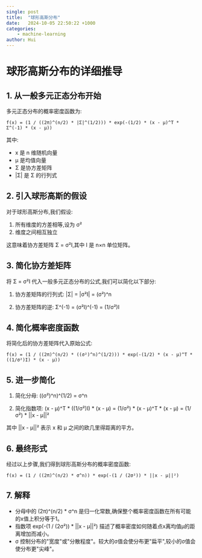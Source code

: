 ```yaml
---
single: post
title:  "球形高斯分布"
date:   2024-10-05 22:50:22 +1000
categories: 
    - machine-learning
author: Hui
---
```


# 球形高斯分布的详细推导

## 1. 从一般多元正态分布开始

多元正态分布的概率密度函数为:

```
f(x) = (1 / ((2π)^(n/2) * |Σ|^(1/2))) * exp(-(1/2) * (x - μ)^T * Σ^(-1) * (x - μ))
```

其中:
- x 是 n 维随机向量
- μ 是均值向量
- Σ 是协方差矩阵
- |Σ| 是 Σ 的行列式

## 2. 引入球形高斯的假设

对于球形高斯分布,我们假设:

1. 所有维度的方差相等,设为 σ²
2. 维度之间相互独立

这意味着协方差矩阵 Σ = σ²I,其中 I 是 n×n 单位矩阵。

## 3. 简化协方差矩阵

将 Σ = σ²I 代入一般多元正态分布的公式,我们可以简化以下部分:

1. 协方差矩阵的行列式:
   |Σ| = |σ²I| = (σ²)^n

2. 协方差矩阵的逆:
   Σ^(-1) = (σ²I)^(-1) = (1/σ²)I

## 4. 简化概率密度函数

将简化后的协方差矩阵代入原始公式:

```
f(x) = (1 / ((2π)^(n/2) * ((σ²)^n)^(1/2))) * exp(-(1/2) * (x - μ)^T * ((1/σ²)I) * (x - μ))
```

## 5. 进一步简化

1. 简化分母:
   ((σ²)^n)^(1/2) = σ^n

2. 简化指数项:
   (x - μ)^T * ((1/σ²)I) * (x - μ) = (1/σ²) * (x - μ)^T * (x - μ) = (1/σ²) * ||x - μ||²

其中 ||x - μ||² 表示 x 和 μ 之间的欧几里得距离的平方。

## 6. 最终形式

经过以上步骤,我们得到球形高斯分布的概率密度函数:

```
f(x) = (1 / ((2π)^(n/2) * σ^n)) * exp(-(1 / (2σ²)) * ||x - μ||²)
```

## 7. 解释

- 分母中的 (2π)^(n/2) * σ^n 是归一化常数,确保整个概率密度函数在所有可能的x值上积分等于1。
- 指数项 exp(-(1 / (2σ²)) * ||x - μ||²) 描述了概率密度如何随着点x离均值μ的距离增加而减小。
- σ 控制分布的"宽度"或"分散程度"。较大的σ值会使分布更"扁平",较小的σ值会使分布更"尖峰"。